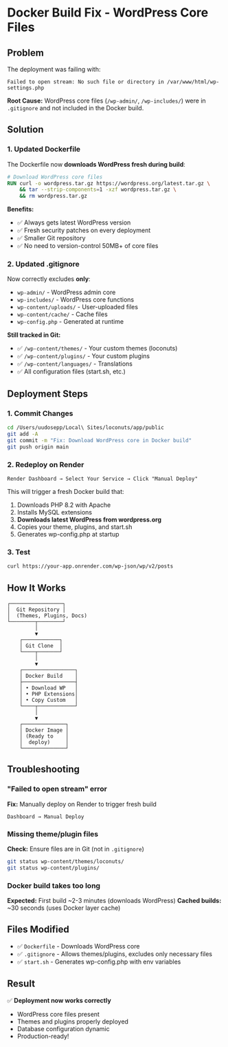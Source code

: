 # Docker Build Fix - WordPress Core Files

## Problem
The deployment was failing with:
```
Failed to open stream: No such file or directory in /var/www/html/wp-settings.php
```

**Root Cause:** WordPress core files (`/wp-admin/`, `/wp-includes/`) were in `.gitignore` and not included in the Docker build.

## Solution

### 1. Updated Dockerfile
The Dockerfile now **downloads WordPress fresh during build**:
```dockerfile
# Download WordPress core files
RUN curl -o wordpress.tar.gz https://wordpress.org/latest.tar.gz \
    && tar --strip-components=1 -xzf wordpress.tar.gz \
    && rm wordpress.tar.gz
```

**Benefits:**
- ✅ Always gets latest WordPress version
- ✅ Fresh security patches on every deployment
- ✅ Smaller Git repository
- ✅ No need to version-control 50MB+ of core files

### 2. Updated .gitignore
Now correctly excludes **only**:
- `wp-admin/` - WordPress admin core
- `wp-includes/` - WordPress core functions
- `wp-content/uploads/` - User-uploaded files
- `wp-content/cache/` - Cache files
- `wp-config.php` - Generated at runtime

**Still tracked in Git:**
- ✅ `/wp-content/themes/` - Your custom themes (loconuts)
- ✅ `/wp-content/plugins/` - Your custom plugins
- ✅ `/wp-content/languages/` - Translations
- ✅ All configuration files (start.sh, etc.)

## Deployment Steps

### 1. Commit Changes
```bash
cd /Users/uudosepp/Local\ Sites/loconuts/app/public
git add -A
git commit -m "Fix: Download WordPress core in Docker build"
git push origin main
```

### 2. Redeploy on Render
```
Render Dashboard → Select Your Service → Click "Manual Deploy"
```

This will trigger a fresh Docker build that:
1. Downloads PHP 8.2 with Apache
2. Installs MySQL extensions
3. **Downloads latest WordPress from wordpress.org**
4. Copies your theme, plugins, and start.sh
5. Generates wp-config.php at startup

### 3. Test
```bash
curl https://your-app.onrender.com/wp-json/wp/v2/posts
```

## How It Works

```
┌─────────────────┐
│  Git Repository │
│  (Themes, Plugins, Docs)
└────────┬────────┘
         │
         ▼
    ┌────────────┐
    │ Git Clone  │
    └────┬───────┘
         │
         ▼
    ┌─────────────────┐
    │ Docker Build    │
    ├─────────────────┤
    │ • Download WP   │
    │ • PHP Extensions│
    │ • Copy Custom   │
    └────┬────────────┘
         │
         ▼
    ┌──────────────┐
    │ Docker Image │
    │ (Ready to    │
    │  deploy)     │
    └──────────────┘
```

## Troubleshooting

### "Failed to open stream" error
**Fix:** Manually deploy on Render to trigger fresh build
```
Dashboard → Manual Deploy
```

### Missing theme/plugin files
**Check:** Ensure files are in Git (not in `.gitignore`)
```bash
git status wp-content/themes/loconuts/
git status wp-content/plugins/
```

### Docker build takes too long
**Expected:** First build ~2-3 minutes (downloads WordPress)
**Cached builds:** ~30 seconds (uses Docker layer cache)

## Files Modified
- ✅ `Dockerfile` - Downloads WordPress core
- ✅ `.gitignore` - Allows themes/plugins, excludes only necessary files
- ✅ `start.sh` - Generates wp-config.php with env variables

## Result
✅ **Deployment now works correctly**
- WordPress core files present
- Themes and plugins properly deployed
- Database configuration dynamic
- Production-ready!